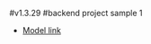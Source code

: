 #v1.3.29
#backend project sample 1

- [Model link](https://app.eraser.io/workspace/YtPqZ1VogxGy1jzIDkzj)
